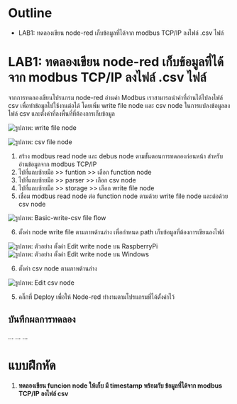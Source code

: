 # Outline
- LAB1: ทดลองเขียน node-red  เก็บข้อมูลที่ได้จาก modbus TCP/IP ลงไฟล์ .csv ไฟล์


# **LAB1: ทดลองเขียน node-red  เก็บข้อมูลที่ได้จาก modbus TCP/IP ลงไฟล์ .csv ไฟล์**

 จากการทดลองเขียนโปรแกรม node-red อ่านค่า Modbus เราสามารถนำค่าที่อ่านได้ไปลงไฟล์ csv เพื่อทำข้อมูลไปใช้งานต่อได้ โดยเพิ่ม write file node และ csv node ในการแปลงข้อมูลลงไฟล์ csv  และตั้งค่าที่ลงพื้นที่ที่ต้องการเก็บข้อมูล
         

![รูปภาพ: write file node](https://paper-attachments.dropboxusercontent.com/s_658EA92A6511F4A6D9DBC5C18FA68E122C12026AE7FD8BD469980BE09BFF5730_1668764340477_image.png)



![รูปภาพ: csv file node](https://paper-attachments.dropboxusercontent.com/s_658EA92A6511F4A6D9DBC5C18FA68E122C12026AE7FD8BD469980BE09BFF5730_1668764371282_image.png)



1. สร้าง modbus read node และ debus node ตามขั้นตอนการทดลองก่อนหน้า สำหรับอ่านข้อมูลจาก modbus TCP/IP
2. ไปที่แถบซ้ายมือ >> funtion >> เลือก function node
3. ไปที่แถบซ้ายมือ >> parser >> เลือก csv node
4. ไปที่แถบซ้ายมือ >> storage >> เลือก write file node
5. เชื่อม modbus read node ต่อ function node  ตามด้วย write file node และต่อด้วย csv node 


![รูปภาพ: Basic-write-csv file flow](https://paper-attachments.dropboxusercontent.com/s_658EA92A6511F4A6D9DBC5C18FA68E122C12026AE7FD8BD469980BE09BFF5730_1668767808542_image.png)

6. ตั้งค่า node write file   ตามภาพด้านล่าง เพื่อกำหนด path เก็บข้อมูลที่ต้องการเขียนลงไฟล์


![รูปภาพ: ตัวอย่าง ตั้งค่า Edit write node บน RaspberryPi](https://paper-attachments.dropboxusercontent.com/s_2356CDFF764A5B2E96B9FFE02AB5E39D5A33DDABAC28B1747354F8FB32E63A7C_1665116821484_image.png)
![รูปภาพ: ตัวอย่าง ตั้งค่า Edit write node บน Windows](https://paper-attachments.dropboxusercontent.com/s_658EA92A6511F4A6D9DBC5C18FA68E122C12026AE7FD8BD469980BE09BFF5730_1668768258279_image.png)

6. ตั้งค่า csv node ตามภาพด้านล่าง


![รูปภาพ: Edit csv node](https://paper-attachments.dropboxusercontent.com/s_658EA92A6511F4A6D9DBC5C18FA68E122C12026AE7FD8BD469980BE09BFF5730_1668768662457_image.png)



5. คลิ๊กที่ Deploy เพื่อให้ Node-red ทำงานตามโปรแกรมที่ได้ตั้งค่าไว้


## **บันทึกผลการทดลอง**

…
…
…


# **แบบฝึกหัด**
1. **ทดลองเขียน funcion node  ให้เก็บ มี timestamp พร้อมกับ ข้อมูลที่ได้จาก modbus TCP/IP  ลงไฟล์ csv** 



